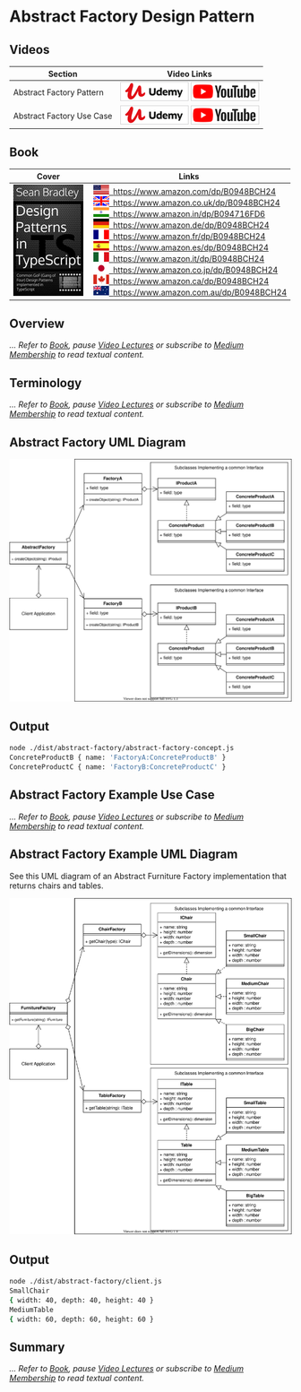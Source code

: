 # Abstract Factory Design Pattern

## Videos

| Section                   | Video Links                                                                                                                                                                                                                          |
| ------------------------- | ------------------------------------------------------------------------------------------------------------------------------------------------------------------------------------------------------------------------------------ |
| Abstract Factory Pattern  | <a class="udemyVideoLink" href="https://www.udemy.com/course/design-patterns-typescript/learn/lecture/26664356/?referralCode=6384C079FB0A503DB9D9" target="_blank" title="Abstract Factory"><img src="../img/udemy_btn_sm.gif" alt="Abstract Factory"/></a>&nbsp;<a id="ytVideoLink" href="https://www.youtube.com/watch?v=fKDZ5QeFVEE&list=PLKWUX7aMnlELvv8bXquIgxXYyHH5SFlaP" target="_blank" title="Abstract Factory Pattern"><img src="../img/yt_btn_sm.gif" alt="Abstract Factory Pattern"/></a>   |
| Abstract Factory Use Case | <a class="udemyVideoLink" href="https://www.udemy.com/course/design-patterns-typescript/learn/lecture/26664364/?referralCode=6384C079FB0A503DB9D9" target="_blank" title="Abstract Factory Use Case"><img src="../img/udemy_btn_sm.gif" alt="Abstract Factory Use Case"/></a>&nbsp;<a id="ytVideoLink" href="https://www.youtube.com/watch?v=KzDVODMnsh0&list=PLKWUX7aMnlELvv8bXquIgxXYyHH5SFlaP" target="_blank" title="Abstract Factory Use Case"><img src="../img/yt_btn_sm.gif" alt="Abstract Factory Use Case"/></a> |

## Book 

Cover | Links
-|-
![Design Patterns In TypeScript (ASIN : B0948BCH24)](../img/dp_typescript_125.jpg) | &nbsp;<a href="https://www.amazon.com/dp/B0948BCH24"><img src="../img/flag_us.gif">&nbsp; https://www.amazon.com/dp/B0948BCH24</a><br/>&nbsp;<a href="https://www.amazon.co.uk/dp/B0948BCH24"><img src="../img/flag_uk.gif">&nbsp; https://www.amazon.co.uk/dp/B0948BCH24</a><br/>&nbsp;<a href="https://www.amazon.in/dp/B094716FD6"><img src="../img/flag_in.gif">&nbsp; https://www.amazon.in/dp/B094716FD6</a><br/>&nbsp;<a href="https://www.amazon.de/dp/B0948BCH24"><img src="../img/flag_de.gif">&nbsp; https://www.amazon.de/dp/B0948BCH24</a><br/>&nbsp;<a href="https://www.amazon.fr/dp/B0948BCH24"><img src="../img/flag_fr.gif">&nbsp; https://www.amazon.fr/dp/B0948BCH24</a><br/>&nbsp;<a href="https://www.amazon.es/dp/B0948BCH24"><img src="../img/flag_es.gif">&nbsp; https://www.amazon.es/dp/B0948BCH24</a><br/>&nbsp;<a href="https://www.amazon.it/dp/B0948BCH24"><img src="../img/flag_it.gif">&nbsp; https://www.amazon.it/dp/B0948BCH24</a><br/>&nbsp;<a href="https://www.amazon.co.jp/dp/B0948BCH24"><img src="../img/flag_jp.gif">&nbsp; https://www.amazon.co.jp/dp/B0948BCH24</a><br/>&nbsp;<a href="https://www.amazon.ca/dp/B0948BCH24"><img src="../img/flag_ca.gif">&nbsp; https://www.amazon.ca/dp/B0948BCH24</a><br/>&nbsp;<a href="https://www.amazon.com.au/dp/B0948BCH24"><img src="../img/flag_au.gif">&nbsp; https://www.amazon.com.au/dp/B0948BCH24</a>

## Overview

_... Refer to [Book](https://www.amazon.com/dp/B0948BCH24), pause [Video Lectures](#videos) or subscribe to [Medium Membership](https://sean-bradley.medium.com/membership) to read textual content._

## Terminology

_... Refer to [Book](https://www.amazon.com/dp/B0948BCH24), pause [Video Lectures](#videos) or subscribe to [Medium Membership](https://sean-bradley.medium.com/membership) to read textual content._

## Abstract Factory UML Diagram

![Abstract Factory Overview](../img/abstract_factory_concept.svg)

## Output

```bash
node ./dist/abstract-factory/abstract-factory-concept.js
ConcreteProductB { name: 'FactoryA:ConcreteProductB' }
ConcreteProductC { name: 'FactoryB:ConcreteProductC' }
```

## Abstract Factory Example Use Case

_... Refer to [Book](https://www.amazon.com/dp/B0948BCH24), pause [Video Lectures](#videos) or subscribe to [Medium Membership](https://sean-bradley.medium.com/membership) to read textual content._

## Abstract Factory Example UML Diagram

See this UML diagram of an Abstract Furniture Factory implementation that returns chairs
and tables.

![Abstract Furniture Factory](../img/abstract_furniture_factory.svg)

## Output

```bash
node ./dist/abstract-factory/client.js
SmallChair
{ width: 40, depth: 40, height: 40 }
MediumTable
{ width: 60, depth: 60, height: 60 }
```

<!-- ## New Coding Concepts

### Arrays

Arrays

Error Handling -->

## Summary

_... Refer to [Book](https://www.amazon.com/dp/B0948BCH24), pause [Video Lectures](#videos) or subscribe to [Medium Membership](https://sean-bradley.medium.com/membership) to read textual content._
